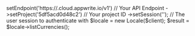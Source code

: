 <?php

use Appwrite\Client;
use Appwrite\Services\Locale;

$client = (new Client())
    ->setEndpoint('https://<REGION>.cloud.appwrite.io/v1') // Your API Endpoint
    ->setProject('5df5acd0d48c2') // Your project ID
    ->setSession(''); // The user session to authenticate with

$locale = new Locale($client);

$result = $locale->listCurrencies();
